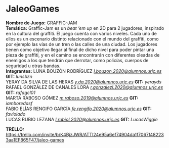 # JaleoGames
**Nombre de Juego:** GRAFFIC-JAM </br>
**Temática:** Graffic-Jam es un *beat ‘em up* en 2D para 2 jugadores, inspirado en la cultura del graffiti. El juego cuenta con varios niveles. Cada uno de ellos es un escenario distinto relacionado con el mundo del graffiti, como por ejemplo las vías de un tren o las calles de una ciudad. Los jugadores tienen como objetivo llegar al final de dicho nivel para poder pintar una pieza de graffiti, y en el camino se encontrarán con diferentes oleadas de enemigos a los que tendrán que derrotar, como policías, cuerpos de seguridad u otras bandas. </br>
**Integrantes:** LUNA BOUZÓN RODRÍGUEZ *l.bouzon.2020@alumnos.urjc.es* **GIT:** *lunsbzn*</br>
YERAY DA SILVA DE LAS HERAS *y.da.2020@alumnos.urjc.es* **GIT:** *yerayds*</br>
RAFAEL GONZÁLEZ DE CANALES LORA *r.gonzalezl.2020@alumnos.urjc.es* **GIT:** *rafagcl01*</br>
MARTA RABOSO GÓMEZ *m.raboso.2019@alumnos.urjc.es* **GIT:** *iamboredasf*</br>
FABIO ELÍAS RENGIFO GARCÍA *fe.rengifo.2020@alumnos.urjc.es* **GIT:** *faviolado*</br>
LUCAS RUBIO LEZANA *l.rubiol.2020@alumnos.urjc.es*  **GIT:** *LucasWiggie*</br>

**TRELLO:** https://trello.com/invite/b/K4BjzJWR/ATTI24e95a6ef74904da1f7067f482233aa1EF865F47/jaleo-games
